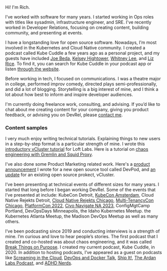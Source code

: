 Hi! I'm Rich.

I've worked with software for many years. I started working in Ops roles with titles like sysadmin, infrastructure engineer, and SRE. I've recently worked in Developer Relations, focusing on creating content, building community, and presenting at events.

I have a longstanding love for open source software. Nowadays, I’m most involved in the Kubernetes and Cloud Native community. I created a podcast called Kube Cuddle a few years ago as a personal project, and my guests have included [Joe Beda](https://kubecuddle.transistor.fm/episodes/joe-beda), [Kelsey Hightower](https://kubecuddle.transistor.fm/episodes/kelsey-hightower), [Whitney Lee](https://kubecuddle.transistor.fm/episodes/whitney-lee), and [Liz Rice](https://kubecuddle.transistor.fm/episodes/liz-rice). To find it, you can search for Kube Cuddle in your podcast app or listen [through the website](https://kubecuddle.transistor.fm/).

Before working in tech, I focused on communications. I was a theatre major in college, performed improv comedy, directed plays semi-professionally, and did a lot of blogging. Storytelling is a big interest of mine, and I think a lot about how best to inform and inspire developer audiences.

I'm currently doing freelance work, consulting, and advising. If you’d like to chat about me creating content for your company, giving you product feedback, or advising you on DevRel, please [contact me](mailto:hi@richburroughs.dev).

### Content samples

I very much enjoy writing technical tutorials. Explaining things to new users in a step-by-step format is a particular strength of mine. I wrote this [introductory vCluster tutorial](https://www.loft.sh/blog/intro-to-vcluster-tutorial) for Loft Labs. Here is a tutorial on [chaos engineering with Gremlin and Squid Proxy](https://www.gremlin.com/community/tutorials/chaos-engineering-with-gremlin-and-squid-proxy).

I've also done some Product Marketing related work. Here's a [product announcement](https://www.loft.sh/blog/self-hosted-codespaces) I wrote for a new open source tool called DevPod, and [an update](https://www.loft.sh/blog/vcluster-in-2022) for an existing open source prokect, vCluster.

I’ve been presenting at technical events of different sizes for many years. I started that long before I began working DevRel. Some of the events that I’ve presented at include: KubeCon Detroit, [KubeCon Amsterdam](https://www.youtube.com/watch?v=bNelGGFwxcY), Cloud Native Rejekts Detroit, [Cloud Native Rejekts Chicago](https://youtu.be/jSVWiecTeo0?si=opRowSfG5MxTsB-l), [Multi-TenancyCon Chicago](https://www.youtube.com/watch?v=aZwB-ZOZl_s), [PlatformCon 2022](https://www.youtube.com/watch?v=_1_iTue9GZU), [Civo Navigate NA 2023](https://www.youtube.com/watch?v=GRsp1uv8vOs), ConfigMgtCamp Portland, DevOpsDays Minneapolis, the Idaho Kubernetes Meetup. the Kubernetes Atlanta Meetup, the Madison DevOps Meetup
as well as many others.

I’ve been podcasting since 2019 and conducting interviews is a strength of mine. I’m curious and love to hear people’s stories. The first podcast that I created and co-hosted was about chaos engineering, and it was called [Break Things on Purpose](https://www.gremlin.com/podcast). I created my current podcast, Kube Cuddle, in 2020. In addition to hosting podcasts, I’ve appeared as a guest on podcasts like [Screaming in the Cloud](https://www.youtube.com/watch?v=zxK1oD0nBtM), [DevOps and Docker Talk](https://changelog.com/shipit/42), [Ship It!](https://changelog.com/shipit/42),  [The Ardan Labs Podcast](https://ardanlabs.buzzsprout.com/1466944/episodes/11910719-from-improv-to-staff-developer-advocate-with-rich-burroughs), and [ADHD Nerds](https://adhdnerds.com/rich-burroughs-simply-adhd-and-a-career-in-tech).


